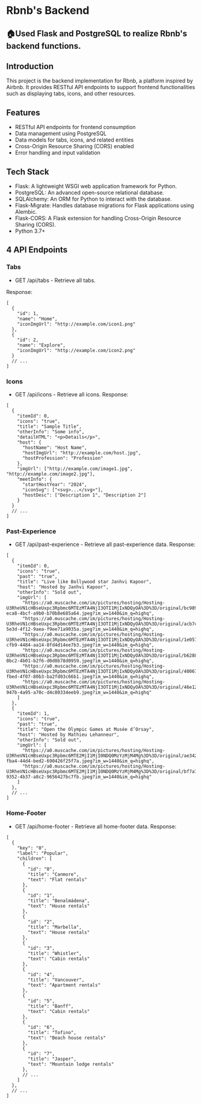 # Rbnb's Backend
## 🏠Used Flask and PostgreSQL to realize Rbnb's backend functions.
## Introduction
This project is the backend implementation for Rbnb, a platform inspired by Airbnb. It provides RESTful API endpoints to support frontend functionalities such as displaying tabs, icons, and other resources.

## Features
* RESTful API endpoints for frontend consumption
* Data management using PostgreSQL
* Data models for tabs, icons, and related entities
* Cross-Origin Resource Sharing (CORS) enabled
* Error handling and input validation

## Tech Stack
* Flask: A lightweight WSGI web application framework for Python.
* PostgreSQL: An advanced open-source relational database.
* SQLAlchemy: An ORM for Python to interact with the database.
* Flask-Migrate: Handles database migrations for Flask applications using Alembic.
* Flask-CORS: A Flask extension for handling Cross-Origin Resource Sharing (CORS).
* Python 3.7+

## 4 API Endpoints
### Tabs
* GET /api/tabs - Retrieve all tabs.

Response:
```
[
  {
    "id": 1,
    "name": "Home",
    "iconImgUrl": "http://example.com/icon1.png"
  },
  {
    "id": 2,
    "name": "Explore",
    "iconImgUrl": "http://example.com/icon2.png"
  }
  // ...
]
```

### Icons
* GET /api/icons - Retrieve all icons.
Response:
```
[
  {
    "itemId": 0,
    "icons": "true",
    "title": "Sample Title",
    "otherInfo": "Some info",
    "detailHTML": "<p>Details</p>",
    "host": {
      "hostName": "Host Name",
      "hostImgUrl": "http://example.com/host.jpg",
      "hostProfession": "Profession"
    },
    "imgUrl": ["http://example.com/image1.jpg", "http://example.com/image2.jpg"],
    "meetInfo": {
      "startHostYear": "2024",
      "iconSvg": ["<svg>...</svg>"],
      "hostDesc": ["Description 1", "Description 2"]
    }
  }
  // ...
]
```

### Past-Experience
* GET /api/past-experience - Retrieve all past-experience data.
Response:
```
[
  {
    "itemId": 0,
    "icons": "true",
    "past": "true",
    "title": "Live like Bollywood star Janhvi Kapoor",
    "host": "Hosted by Janhvi Kapoor",
    "otherInfo": "Sold out",
    "imgUrl": [
      "https://a0.muscache.com/im/pictures/hosting/Hosting-U3RheVN1cHBseUxpc3Rpbmc6MTEzMTA4NjI3OTI1MjIxNDQyOA%3D%3D/original/bc989f2d-eca8-4bcf-a9b0-b70b8e685a64.jpeg?im_w=1440&im_q=highq",
      "https://a0.muscache.com/im/pictures/hosting/Hosting-U3RheVN1cHBseUxpc3Rpbmc6MTEzMTA4NjI3OTI1MjIxNDQyOA%3D%3D/original/acb7c0e1-5e3d-4f12-9aea-f9ee71a9035a.jpeg?im_w=1440&im_q=highq",
      "https://a0.muscache.com/im/pictures/hosting/Hosting-U3RheVN1cHBseUxpc3Rpbmc6MTEzMTA4NjI3OTI1MjIxNDQyOA%3D%3D/original/1e05770b-cfb9-4484-aa14-8fd4d14ee7b3.jpeg?im_w=1440&im_q=highq",
      "https://a0.muscache.com/im/pictures/hosting/Hosting-U3RheVN1cHBseUxpc3Rpbmc6MTEzMTA4NjI3OTI1MjIxNDQyOA%3D%3D/original/b6288ffe-0bc2-4b01-b2f6-d0d0b78d0959.jpeg?im_w=1440&im_q=highq",
      "https://a0.muscache.com/im/pictures/hosting/Hosting-U3RheVN1cHBseUxpc3Rpbmc6MTEzMTA4NjI3OTI1MjIxNDQyOA%3D%3D/original/400678f7-fbed-4f07-80b3-ba2fd03c66b1.jpeg?im_w=1440&im_q=highq",
      "https://a0.muscache.com/im/pictures/hosting/Hosting-U3RheVN1cHBseUxpc3Rpbmc6MTEzMTA4NjI3OTI1MjIxNDQyOA%3D%3D/original/46e12a73-947b-4a95-a70c-d4c80334eeb9.jpeg?im_w=1440&im_q=highq"
    ]
  },
  {
    "itemId": 1,
    "icons": "true",
    "past": "true",
    "title": "Open the Olympic Games at Musée d’Orsay",
    "host": "Hosted by Mathieu Lehanneur",
    "otherInfo": "Sold out",
    "imgUrl": [
      "https://a0.muscache.com/im/pictures/hosting/Hosting-U3RheVN1cHBseUxpc3Rpbmc6MTE2MjI1MjI0NDQ0MzYzMjM4Mg%3D%3D/original/ae3426d1-fba4-44d4-bed2-690426f25f7a.jpeg?im_w=1440&im_q=highq",
      "https://a0.muscache.com/im/pictures/hosting/Hosting-U3RheVN1cHBseUxpc3Rpbmc6MTE2MjI1MjI0NDQ0MzYzMjM4Mg%3D%3D/original/bf7a757d-9352-4b37-a8c2-9656427bc7fb.jpeg?im_w=1440&im_q=highq"
    ]
  },
  // ...
]
```

### Home-Footer
* GET /api/home-footer - Retrieve all home-footer data.
Response:
```
[
  {
    "key": "0",
    "label": "Popular",
    "children": [
      {
        "id": "0",
        "title": "Canmore",
        "text": "Flat rentals"
      },
      {
        "id": "1",
        "title": "Benalmádena",
        "text": "House rentals"
      },
      {
        "id": "2",
        "title": "Marbella",
        "text": "House rentals"
      },
      {
        "id": "3",
        "title": "Whistler",
        "text": "Cabin rentals"
      },
      {
        "id": "4",
        "title": "Vancouver",
        "text": "Apartment rentals"
      },
      {
        "id": "5",
        "title": "Banff",
        "text": "Cabin rentals"
      },
      {
        "id": "6",
        "title": "Tofino",
        "text": "Beach house rentals"
      },
      {
        "id": "7",
        "title": "Jasper",
        "text": "Mountain lodge rentals"
      },
      // ...
    ]
  },
  // ...
]
```

